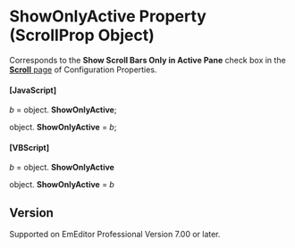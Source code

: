 # ShowOnlyActive Property (ScrollProp Object)

Corresponds to the **Show Scroll Bars Only in Active Pane** check box in the
[**Scroll** page](../../dlg/properties/scroll/index) of Configuration Properties.

#### \[JavaScript\]

_b_ =
object. **ShowOnlyActive**;

object. **ShowOnlyActive** = _b_;

#### \[VBScript\]

_b_ =
object. **ShowOnlyActive**

object. **ShowOnlyActive** = _b_

## Version

Supported on EmEditor Professional Version 7.00 or later.
